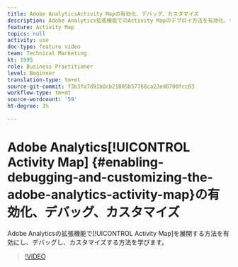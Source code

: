 ```yaml
---
title: Adobe AnalyticsActivity Mapの有効化、デバッグ、カスタマイズ
description: Adobe Analytics拡張機能でのActivity Mapのデプロイ方法を有効化、デバッグ、カスタマイズする方法について説明します。
feature: Activity Map
topics: null
activity: use
doc-type: feature video
team: Technical Marketing
kt: 1995
role: Business Practitioner
level: Beginner
translation-type: tm+mt
source-git-commit: f3b3fa7d91b0cb21005b57768ca23ed6700fcc03
workflow-type: tm+mt
source-wordcount: '59'
ht-degree: 3%

---
```



# Adobe Analytics[!UICONTROL Activity Map] {#enabling-debugging-and-customizing-the-adobe-analytics-activity-map}の有効化、デバッグ、カスタマイズ

Adobe Analyticsの拡張機能で[!UICONTROL Activity Map]を展開する方法を有効にし、デバッグし、カスタマイズする方法を学びます。

>[!VIDEO](https://video.tv.adobe.com/v/25878?quality=12)
